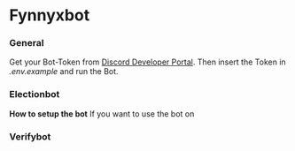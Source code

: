 # Fynnyxbot

### General
Get your Bot-Token from [Discord Developer Portal](https://discord.com/developers/applications). Then insert the Token in *.env.example* and run the Bot.


### Electionbot

**How to setup the bot**
If you want to use the bot on

### Verifybot